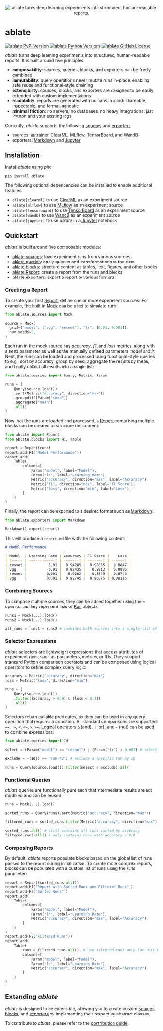 <div align="center">
  <img src="https://ramppdev.github.io/ablate/_images/logo_banner.png" alt="ablate turns deep learning experiments into structured, human-readable reports.">
</div>

# ablate

[![ablate PyPI Version](https://img.shields.io/pypi/v/ablate?logo=pypi&logoColor=b4befe&color=b4befe)](https://pypi.org/project/ablate/)
[![ablate Python Versions](https://img.shields.io/pypi/pyversions/ablate?logo=python&logoColor=b4befe&color=b4befe)](https://pypi.org/project/ablate/)
[![ablate GitHub License](https://img.shields.io/badge/license-MIT-b4befe?logo=c)](https://github.com/ramppdev/ablate/blob/main/LICENSE)

_ablate_ turns deep learning experiments into structured, human-readable reports. It is built around five principles:

- **composability**: sources, queries, blocks, and exporters can be freely combined
- **immutability**: query operations never mutate runs in-place, enabling safe reuse and functional-style chaining
- **extensibility**: sources, blocks, and exporters are designed to be easily extended with custom implementations
- **readability**: reports are generated with humans in mind: shareable, inspectable, and format-agnostic
- **minimal friction**: no servers, no databases, no heavy integrations: just Python and your existing logs

Currently, _ablate_ supports the following [sources](https://ramppdev.github.io/ablate/modules/sources.html)
and [exporters](https://ramppdev.github.io/ablate/modules/exporters.html):

- sources:
  [autrainer](https://github.com/autrainer/autrainer),
  [ClearML](https://clear.ml/),
  [MLflow](https://mlflow.org/),
  [TensorBoard](https://www.tensorflow.org/tensorboard),
  and [WandB](https://www.wandb.ai/)
- exporters: [Markdown](https://www.markdownguide.org) and [Jupyter](https://jupyter.org/)

## Installation

Install _ablate_ using _pip_:

```bash
pip install ablate
```

The following optional dependencies can be installed to enable additional features:

- `ablate[clearml]` to use [ClearML](https://clear.ml/) as an experiment source
- `ablate[mlflow]` to use [MLflow](https://mlflow.org/) as an experiment source
- `ablate[tensorboard]` to use [TensorBoard](https://www.tensorflow.org/tensorboard) as an experiment source
- `ablate[wandb]` to use [WandB](https://www.wandb.ai/) as an experiment source
- `ablate[jupyter]` to use _ablate_ in a [Jupyter](https://jupyter.org/) notebook

## Quickstart

_ablate_ is built around five composable modules:

- [ablate.sources](https://ramppdev.github.io/ablate/modules/sources.html): load experiment runs from various sources
- [ablate.queries](https://ramppdev.github.io/ablate/modules/queries.html): apply queries and transformations to the runs
- [ablate.blocks](https://ramppdev.github.io/ablate/modules/blocks.html): structure content as tables, text, figures, and other blocks
- [ablate.Report](https://ramppdev.github.io/ablate/modules/report.html): create a report from the runs and blocks
- [ablate.exporters](https://ramppdev.github.io/ablate/modules/exporters.html): export a report to various formats

### Creating a Report

To create your first [Report](https://ramppdev.github.io/ablate/modules/report.html), define one or more experiment sources.
For example, the built in [Mock](https://ramppdev.github.io/ablate/modules/sources.html#mock-source) can be used to simulate runs:

```python
from ablate.sources import Mock

source = Mock(
  grid={"model": ["vgg", "resnet"], "lr": [0.01, 0.001]},
  num_seeds=2,
)
```

Each run in the mock source has _accuracy_, _f1_, and _loss_ metrics, along with a _seed_ parameter
as well as the manually defined parameters _model_ and _lr_.
Next, the runs can be loaded and processed using functional-style queries to e.g., sort by accuracy,
group by seed, aggregate the results by mean, and finally collect all results into a single list:

```python
from ablate.queries import Query, Metric, Param

runs = (
    Query(source.load())
    .sort(Metric("accuracy", direction="max"))
    .groupdiff(Param("seed"))
    .aggregate("mean")
    .all()
)

```

Now that the runs are loaded and processed, a [Report](https://ramppdev.github.io/ablate/modules/report.html)
comprising multiple blocks can be created to structure the content:

```python
from ablate import Report
from ablate.blocks import H1, Table

report = Report(runs)
report.add(H1("Model Performance"))
report.add(
    Table(
        columns=[
            Param("model", label="Model"),
            Param("lr", label="Learning Rate"),
            Metric("accuracy", direction="max", label="Accuracy"),
            Metric("f1", direction="max", label="F1 Score"),
            Metric("loss", direction="min", label="Loss"),
        ]
    )
)
```

Finally, the report can be exported to a desired format such as [Markdown](https://ramppdev.github.io/ablate/modules/exporters.html#ablate.exporters.Markdown):

```python
from ablate.exporters import Markdown

Markdown().export(report)
```

This will produce a `report.md` file with the following content:

```markdown
# Model Performance

| Model  | Learning Rate | Accuracy | F1 Score |    Loss |
| :----- | ------------: | -------: | -------: | ------: |
| resnet |          0.01 |  0.94285 |  0.90655 |  0.0847 |
| vgg    |          0.01 |  0.92435 |   0.8813 |  0.0895 |
| resnet |         0.001 |   0.9262 |   0.8849 |  0.0743 |
| vgg    |         0.001 |  0.92745 |  0.90875 | 0.08115 |
```

### Combining Sources

To compose multiple sources, they can be added together using the `+` operator
as they represent lists of [Run](https://ramppdev.github.io/ablate/modules/core.html#ablate.core.types.Run) objects:

```python
runs1 = Mock(...).load()
runs2 = Mock(...).load()

all_runs = runs1 + runs2 # combines both sources into a single list of runs
```

### Selector Expressions

_ablate_ selectors are lightweight expressions that access attributes of experiment runs, such as parameters, metrics, or IDs.
They support standard Python comparison operators and can be composed using logical operators to define complex query logic:

```python
accuracy = Metric("accuracy", direction="max")
loss = Metric("loss", direction="min")

runs = (
    Query(source.load())
    .filter((accuracy > 0.9) & (loss < 0.1))
    .all()
)
```

Selectors return callable predicates, so they can be used in any query operation that requires a condition.
All standard comparisons are supported: `==`, `!=`, `<`, `<=`, `>`, `>=`.
Logical operators `&` (and), `|` (or), and `~` (not) can be used to combine expressions:

```python
from ablate.queries import Id

select = (Param("model") == "resnet") | (Param("lr") < 0.001) # select resnet or LR below 0.001

exclude = ~(Id() == "run-42") # exclude a specific run by ID

runs = Query(source.load()).filter(select & exclude).all()

```

### Functional Queries

_ablate_ queries are functionally pure such that intermediate results are not modified and can be reused:

```python
runs = Mock(...).load()

sorted_runs = Query(runs).sort(Metric("accuracy", direction="max"))

filtered_runs = sorted_runs.filter(Metric("accuracy", direction="max") > 0.9)

sorted_runs.all() # still contains all runs sorted by accuracy
filtered_runs.all() # only contains runs with accuracy > 0.9
```

### Composing Reports

By default, _ablate_ reports populate blocks based on the global list of runs passed to the report during initialization.
To create more complex reports, blocks can be populated with a custom list of runs using the _runs_ parameter:

```python
report = Report(sorted_runs.all())
report.add(H1("Report with Sorted Runs and Filtered Runs"))
report.add(H2("Sorted Runs"))
report.add(
    Table(
        columns=[
            Param("model", label="Model"),
            Param("lr", label="Learning Rate"),
            Metric("accuracy", direction="max", label="Accuracy"),
        ]
    )
)
report.add(H2("Filtered Runs"))
report.add(
    Table(
        runs = filtered_runs.all(), # use filtered runs only for this block
        columns=[
            Param("model", label="Model"),
            Param("lr", label="Learning Rate"),
            Metric("accuracy", direction="max", label="Accuracy"),
        ]
    )
)
```

## Extending _ablate_

_ablate_ is designed to be extensible, allowing you to create custom [sources](https://ramppdev.github.io/ablate/modules/sources.html),
[blocks](https://ramppdev.github.io/ablate/modules/blocks.html),
and [exporters](https://ramppdev.github.io/ablate/modules/exporters.html) by implementing their respective abstract classes.

To contribute to _ablate_, please refer to the [contribution guide](https://ramppdev.github.io/ablate/development/contributing.html).
